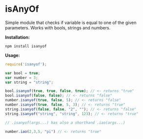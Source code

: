 ﻿# isAnyOf

Simple module that checks if variable is equal to one of the given parameters. Works with bools, strings and numbers.

**Installation:**
```
npm install isanyof
```

**Usage:**
```javascript
require('isanyof');

var bool = true;
var number = 3;
var string = "string";

bool.isanyof(true, true, false, true); // <- returns "true"
bool.isanyof(false, false); // <- returns "false"
number.isanyof(true, false, 5); // <- returns "false"
number.isanyof(true, false, 5, 3); // <- returns "true"
string.isanyof(false, false, "2", ""); // <- returns "false"
string.isanyof("string", "string", 123); // <- returns "true"

// .isanyof(args...) has also a shorthand .iao(args...)

number.iao(2,3,5, "pi") // <- returns "true"

```